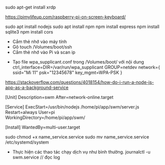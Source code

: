 <!-- Hiển thị màn hình khác -->
sudo apt-get install xrdp
<!-- Cài phím ảo -->
https://pimylifeup.com/raspberry-pi-on-screen-keyboard/

<!-- INSTALL MODULE -->
sudo apt install nodejs
sudo apt install npm
npm install express
npm install sqlite3
npm install cors

<!-- Cấu hình ssh không màn hình -->
- Cắm thẻ nhớ vào máy tính
- Gõ touch /Volumes/boot/ssh
- Cắm thẻ nhớ vào Pi và scan ip

<!-- Cấu hình wifi -->
- Tạo file wpa_supplicant.conf trong /Volumes/boot/ với nội dung
ctrl_interface=DIR=/var/run/wpa_supplicant GROUP=netdev
network={
ssid="Mi 11"
psk="12345678"
key_mgmt=WPA-PSK
}

<!-- Taọ deamon nodejs -->
https://stackoverflow.com/questions/4018154/how-do-i-run-a-node-js-app-as-a-background-service

[Unit]
Description=swm
After=network-online.target

[Service]
ExecStart=/usr/bin/nodejs /home/pi/app/swm/server.js                 
Restart=always
User=pi    
WorkingDirectory=/home/pi/app/swm/

[Install]
WantedBy=multi-user.target

<!-- Cài đặt dịch vụ -->
sudo chmod +x name_service.service
sudo mv name_service.service /etc/systemd/system
- Thực hiện các thao tác chạy dịch vụ như bình thường.
journalctl -u swm.service // đọc log
